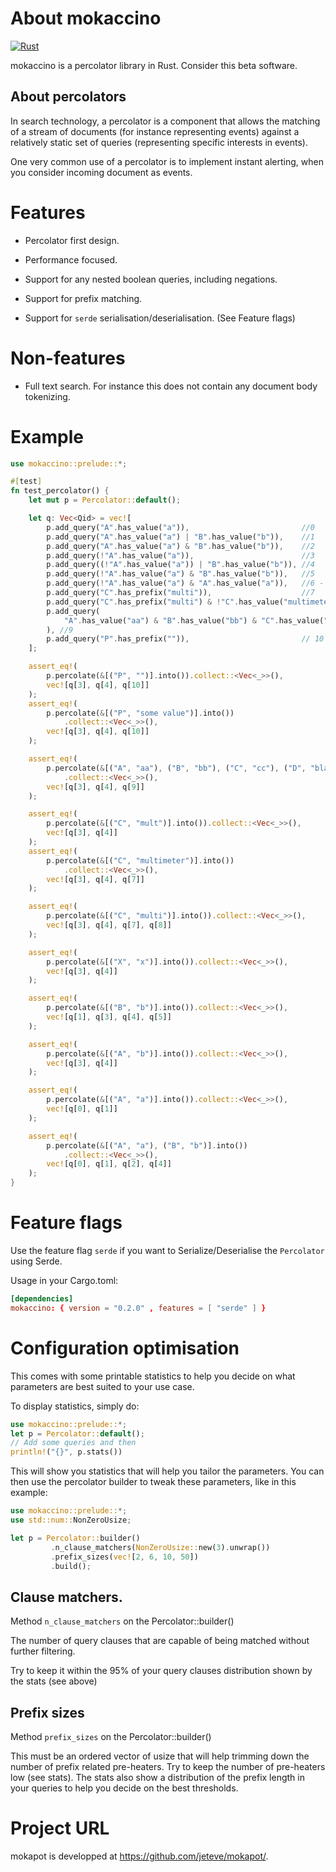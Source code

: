 # About mokaccino

[![Rust](https://github.com/jeteve/mokapot/actions/workflows/rust.yml/badge.svg)](https://github.com/jeteve/mokapot/actions/workflows/rust.yml)

mokaccino is a percolator library in Rust. Consider this beta software.

## About percolators

In search technology, a percolator is a component that allows the matching of a stream
of documents (for instance representing events) against a relatively static set
of queries (representing specific interests in events).

One very common use of a percolator is to implement instant alerting, when you consider incoming
document as events.

# Features

- Percolator first design.

- Performance focused.

- Support for any nested boolean queries, including negations.

- Support for prefix matching.

- Support for `serde` serialisation/deserialisation. (See Feature flags)

# Non-features

- Full text search. For instance this does not contain any document body tokenizing.

# Example

```rust
use mokaccino::prelude::*;

#[test]
fn test_percolator() {
    let mut p = Percolator::default();

    let q: Vec<Qid> = vec![
        p.add_query("A".has_value("a")),                         //0
        p.add_query("A".has_value("a") | "B".has_value("b")),    //1
        p.add_query("A".has_value("a") & "B".has_value("b")),    //2
        p.add_query(!"A".has_value("a")),                        //3
        p.add_query((!"A".has_value("a")) | "B".has_value("b")), //4
        p.add_query(!"A".has_value("a") & "B".has_value("b")),   //5
        p.add_query(!"A".has_value("a") & "A".has_value("a")),   //6 - should NEVER match anything.
        p.add_query("C".has_prefix("multi")),                    //7
        p.add_query("C".has_prefix("multi") & !"C".has_value("multimeter")), //8
        p.add_query(
            "A".has_value("aa") & "B".has_value("bb") & "C".has_value("cc") & "D".has_prefix("bla"),
        ), //9
        p.add_query("P".has_prefix("")),                         // 10
    ];

    assert_eq!(
        p.percolate(&[("P", "")].into()).collect::<Vec<_>>(),
        vec![q[3], q[4], q[10]]
    );
    assert_eq!(
        p.percolate(&[("P", "some value")].into())
            .collect::<Vec<_>>(),
        vec![q[3], q[4], q[10]]
    );

    assert_eq!(
        p.percolate(&[("A", "aa"), ("B", "bb"), ("C", "cc"), ("D", "blabla")].into())
            .collect::<Vec<_>>(),
        vec![q[3], q[4], q[9]]
    );

    assert_eq!(
        p.percolate(&[("C", "mult")].into()).collect::<Vec<_>>(),
        vec![q[3], q[4]]
    );
    assert_eq!(
        p.percolate(&[("C", "multimeter")].into())
            .collect::<Vec<_>>(),
        vec![q[3], q[4], q[7]]
    );

    assert_eq!(
        p.percolate(&[("C", "multi")].into()).collect::<Vec<_>>(),
        vec![q[3], q[4], q[7], q[8]]
    );

    assert_eq!(
        p.percolate(&[("X", "x")].into()).collect::<Vec<_>>(),
        vec![q[3], q[4]]
    );

    assert_eq!(
        p.percolate(&[("B", "b")].into()).collect::<Vec<_>>(),
        vec![q[1], q[3], q[4], q[5]]
    );

    assert_eq!(
        p.percolate(&[("A", "b")].into()).collect::<Vec<_>>(),
        vec![q[3], q[4]]
    );

    assert_eq!(
        p.percolate(&[("A", "a")].into()).collect::<Vec<_>>(),
        vec![q[0], q[1]]
    );

    assert_eq!(
        p.percolate(&[("A", "a"), ("B", "b")].into())
            .collect::<Vec<_>>(),
        vec![q[0], q[1], q[2], q[4]]
    );
}
```

# Feature flags

Use the feature flag `serde` if you want to Serialize/Deserialise the `Percolator` using Serde.

Usage in your Cargo.toml:

```toml
[dependencies]
mokaccino: { version = "0.2.0" , features = [ "serde" ] }
```

# Configuration optimisation

This comes with some printable statistics to help you decide on what parameters are best suited to
your use case.

To display statistics, simply do:

```rust
use mokaccino::prelude::*;
let p = Percolator::default();
// Add some queries and then
println!("{}", p.stats())
```

This will show you statistics that will help you tailor the parameters.
You can then use the percolator builder to tweak these parameters, like
in this example:

```rust
use mokaccino::prelude::*;
use std::num::NonZeroUsize;

let p = Percolator::builder()
         .n_clause_matchers(NonZeroUsize::new(3).unwrap())
         .prefix_sizes(vec![2, 6, 10, 50])
         .build();
```

## Clause matchers.

Method `n_clause_matchers` on the Percolator::builder()

The number of query clauses that are capable of being matched without further filtering.

Try to keep it within the 95% of your query clauses distribution shown by the stats (see above)

## Prefix sizes

Method `prefix_sizes` on the Percolator::builder()

This must be an ordered vector of usize that will help trimming down the number of
prefix related pre-heaters. Try to keep the number of pre-heaters low (see stats).
The stats also show a distribution of the prefix length in your queries to help you decide
on the best thresholds.

# Project URL

mokapot is developped at <https://github.com/jeteve/mokapot/>.

